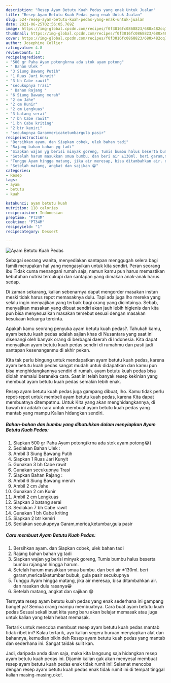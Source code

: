 ```yaml
---
description: "Resep Ayam Betutu Kuah Pedas yang enak Untuk Jualan"
title: "Resep Ayam Betutu Kuah Pedas yang enak Untuk Jualan"
slug: 524-resep-ayam-betutu-kuah-pedas-yang-enak-untuk-jualan
date: 2021-06-25T02:56:05.769Z
image: https://img-global.cpcdn.com/recipes/f0f3016fc0868823/680x482cq70/ayam-betutu-kuah-pedas-foto-resep-utama.jpg
thumbnail: https://img-global.cpcdn.com/recipes/f0f3016fc0868823/680x482cq70/ayam-betutu-kuah-pedas-foto-resep-utama.jpg
cover: https://img-global.cpcdn.com/recipes/f0f3016fc0868823/680x482cq70/ayam-betutu-kuah-pedas-foto-resep-utama.jpg
author: Josephine Collier
ratingvalue: 4.8
reviewcount: 13
recipeingredient:
- "500 gr Paha Ayam potongkrna ada stok ayam potong"
- " Bahan Ulek "
- "3 Siung Bawang Putih"
- "1 Ruas Jari Kunyit"
- "3 bh Cabe rawit"
- "secukupnya Trasi"
- " Bahan Rajang "
- "6 Siung Bawang merah"
- "2 cm Jahe"
- "2 cm Kunir"
- "2 cm Lengkuas"
- "3 batang serai"
- "7 bh Cabe rawit"
- "1 bh Cabe kriting"
- "2 btr kemiri"
- "secukupnya Garammericaketumbargula pasir"
recipeinstructions:
- "Bersihkan ayam. dan Siapkan cobek, ulek bahan tadi"
- "Rajang bahan bahan yg tadi"
- "Siapkan wajan yg berisi minyak goreng, Tumis bumbu halus beserta bumbu rajangan hingga harum."
- "Setelah harum masukkan smua bumbu. dan beri air ±130ml. beri garam,merica&amp;ketumbar bubuk, gula pasir secukupnya"
- "Tunggu Ayam hingga matang, jika air meresap, bisa ditambahkan air. dan rasakan dulu rasanya😁"
- "Setelah matang, angkat dan sajikan 😁"
categories:
- Resep
tags:
- ayam
- betutu
- kuah

katakunci: ayam betutu kuah 
nutrition: 118 calories
recipecuisine: Indonesian
preptime: "PT34M"
cooktime: "PT34M"
recipeyield: "1"
recipecategory: Dessert

---
```



![Ayam Betutu Kuah Pedas](https://img-global.cpcdn.com/recipes/f0f3016fc0868823/680x482cq70/ayam-betutu-kuah-pedas-foto-resep-utama.jpg)

Sebagai seorang wanita, menyediakan santapan menggugah selera bagi famili merupakan hal yang mengasyikan untuk kita sendiri. Peran seorang ibu Tidak cuma menangani rumah saja, namun kamu pun harus memastikan kebutuhan nutrisi tercukupi dan santapan yang dimakan anak-anak harus sedap.

Di zaman  sekarang, kalian sebenarnya dapat mengorder masakan instan meski tidak harus repot memasaknya dulu. Tapi ada juga lho mereka yang selalu ingin menyajikan yang terbaik bagi orang yang dicintainya. Sebab, menyajikan masakan yang dibuat sendiri akan jauh lebih higienis dan kita pun bisa menyesuaikan masakan tersebut sesuai dengan masakan kesukaan keluarga tercinta. 



Apakah kamu seorang penyuka ayam betutu kuah pedas?. Tahukah kamu, ayam betutu kuah pedas adalah sajian khas di Nusantara yang saat ini disenangi oleh banyak orang di berbagai daerah di Indonesia. Kita dapat menyajikan ayam betutu kuah pedas sendiri di rumahmu dan pasti jadi santapan kesenanganmu di akhir pekan.

Kita tak perlu bingung untuk mendapatkan ayam betutu kuah pedas, karena ayam betutu kuah pedas sangat mudah untuk didapatkan dan kamu pun bisa menghidangkannya sendiri di rumah. ayam betutu kuah pedas bisa diolah memalui beraneka cara. Saat ini telah banyak resep kekinian yang membuat ayam betutu kuah pedas semakin lebih enak.

Resep ayam betutu kuah pedas juga gampang dibuat, lho. Kamu tidak perlu repot-repot untuk membeli ayam betutu kuah pedas, karena Kita dapat membuatnya ditempatmu. Untuk Kita yang akan menghidangkannya, di bawah ini adalah cara untuk membuat ayam betutu kuah pedas yang mantab yang mampu Kalian hidangkan sendiri.

<!--inarticleads1-->

##### Bahan-bahan dan bumbu yang dibutuhkan dalam menyiapkan Ayam Betutu Kuah Pedas:

1. Siapkan 500 gr Paha Ayam potong(krna ada stok ayam potong😂)
1. Sediakan  Bahan Ulek :
1. Ambil 3 Siung Bawang Putih
1. Siapkan 1 Ruas Jari Kunyit
1. Gunakan 3 bh Cabe rawit
1. Gunakan secukupnya Trasi
1. Siapkan  Bahan Rajang :
1. Ambil 6 Siung Bawang merah
1. Ambil 2 cm Jahe
1. Gunakan 2 cm Kunir
1. Ambil 2 cm Lengkuas
1. Siapkan 3 batang serai
1. Sediakan 7 bh Cabe rawit
1. Gunakan 1 bh Cabe kriting
1. Siapkan 2 btr kemiri
1. Sediakan secukupnya Garam,merica,ketumbar,gula pasir




<!--inarticleads2-->

##### Cara membuat Ayam Betutu Kuah Pedas:

1. Bersihkan ayam. dan Siapkan cobek, ulek bahan tadi
1. Rajang bahan bahan yg tadi
1. Siapkan wajan yg berisi minyak goreng, Tumis bumbu halus beserta bumbu rajangan hingga harum.
1. Setelah harum masukkan smua bumbu. dan beri air ±130ml. beri garam,merica&amp;ketumbar bubuk, gula pasir secukupnya
1. Tunggu Ayam hingga matang, jika air meresap, bisa ditambahkan air. dan rasakan dulu rasanya😁
1. Setelah matang, angkat dan sajikan 😁




Ternyata resep ayam betutu kuah pedas yang enak sederhana ini gampang banget ya! Semua orang mampu membuatnya. Cara buat ayam betutu kuah pedas Sesuai sekali buat kita yang baru akan belajar memasak atau juga untuk kalian yang telah hebat memasak.

Tertarik untuk mencoba membuat resep ayam betutu kuah pedas mantab tidak ribet ini? Kalau tertarik, ayo kalian segera buruan menyiapkan alat dan bahannya, kemudian bikin deh Resep ayam betutu kuah pedas yang mantab dan sederhana ini. Sangat taidak sulit kan. 

Jadi, daripada anda diam saja, maka kita langsung saja hidangkan resep ayam betutu kuah pedas ini. Dijamin kalian gak akan menyesal membuat resep ayam betutu kuah pedas enak tidak rumit ini! Selamat mencoba dengan resep ayam betutu kuah pedas enak tidak rumit ini di tempat tinggal kalian masing-masing,oke!.

